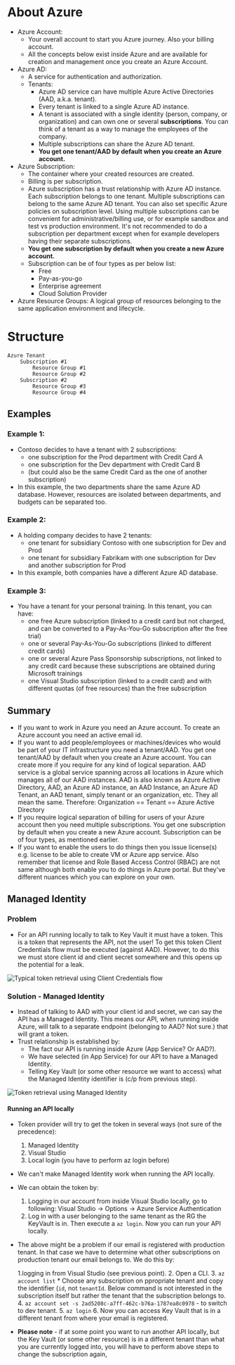 # About Azure
* Azure Account:
    * Your overall account to start you Azure journey. Also your billing account.
    * All the concepts below exist inside Azure and are available for creation and management once you create an Azure Account.
* Azure AD:
    * A service for authentication and authorization.
    * Tenants:
        * Azure AD service can have multiple Azure Active Directories (AAD, a.k.a. tenant).
        * Every tenant is linked to a single Azure AD instance.
        * A tenant is associated with a single identity (person, company, or organization) and can own one or several **subscriptions**. You can think of a tenant as a way to manage the employees of the company.
        * Multiple subscriptions can share the Azure AD tenant.
        * **You get one tenant/AAD by default when you create an Azure account.**
* Azure Subscription:
    * The container where your created resources are created.
    * Billing is per subscription.
    * Azure subscription has a trust relationship with Azure AD instance. Each subscription belongs to one tenant. Multiple subscriptions can belong to the same Azure AD tenant. You can also set specific Azure policies on subscription level. Using multiple subscriptions can be convenient for administrative/billing use, or for example sandbox and test vs production environment. It's not recommended to do a subscription per department except when for example developers having their separate subscriptions.
    * **You get one subscription by default when you create a new Azure account.**
    * Subscription can be of four types as per below list:
        * Free
        * Pay-as-you-go
        * Enterprise agreement
        * Cloud Solution Provider
* Azure Resource Groups: A logical group of resources belonging to the same application environment and lifecycle.

# Structure

```
Azure Tenant
    Subscription #1
        Resource Group #1
        Resource Group #2
    Subscription #2
        Resource Group #3
        Resource Group #4
```

## Examples

### Example 1:
* Contoso decides to have a tenant with 2 subscriptions:
    * one subscription for the Prod department with Credit Card A
    * one subscription for the Dev department with Credit Card B
    * (but could also be the same Credit Card as the one of another subscription)
* In this example, the two departments share the same Azure AD database. However, resources are isolated between departments, and budgets can be separated too.

### Example 2:
* A holding company decides to have 2 tenants:
    * one tenant for subsidiary Contoso with one subscription for Dev and Prod
    * one tenant for subsidiary Fabrikam with one subscription for Dev and another subscription for Prod
* In this example, both companies have a different Azure AD database.

### Example 3:

* You have a tenant for your personal training. In this tenant, you can have:
    * one free Azure subscription (linked to a credit card but not charged, and can be converted to a Pay-As-You-Go subscription after the free trial)
    * one or several Pay-As-You-Go subscriptions (linked to different credit cards)
    * one or several Azure Pass Sponsorship subscriptions, not linked to any credit card because these subscriptions are obtained during Microsoft trainings
    * one Visual Studio subscription (linked to a credit card) and with different quotas (of free resources) than the free subscription

## Summary

* If you want to work in Azure you need an Azure account. To create an Azure account you need an active email id.
* If you want to add people/employees or machines/devices who would be part of your IT infrastructure you need a tenant/AAD. You get one tenant/AAD by default when you create an Azure account. You can create more if you require for any kind of logical separation. AAD service is a global service spanning across all locations in Azure which manages all of our AAD instances. AAD is also known as Azure Active Directory, AAD, an Azure AD instance, an AAD Instance, an Azure AD Tenant, an AAD tenant, simply tenant or an organization, etc. They all mean the same. Therefore:
    Organization == Tenant == Azure Active Directory
* If you require logical separation of billing for users of your Azure account then you need multiple subscriptions. You get one subscription by default when you create a new Azure account. Subscription can be of four types, as mentioned earlier.
* If you want to enable the users to do things then you issue license(s) e.g. license to be able to create VM or Azure app service. Also remember that license and Role Based Access Control (RBAC) are not same although both enable you to do things in Azure portal. But they've different nuances which you can explore on your own.

## Managed Identity

### Problem

* For an API running locally to talk to Key Vault it must have a token. This is a token that represents the API, not the user! To get this token Client Credentials flow must be executed (against AAD). However, to do this we must store client id and client secret somewhere and this opens up the potential for a leak.

![Typical token retrieval using Client Credentials flow](https://github.com/nlivaic/Azure/assets/26722936/6a1767db-91b5-4bc6-bdcf-3798beef0e8a)

### Solution - Managed Identity

* Instead of talking to AAD with your client id and secret, we can say the API has a Managed Identity. This means our API, when running inside Azure, will talk to a separate endpoint (belonging to AAD? Not sure.) that will grant a token.
* Trust relationship is established by:
    * The fact our API is running inside Azure (App Service? Or AAD?).
    * We have selected (in App Service) for our API to have a Managed Identity.
    * Telling Key Vault (or some other resource we want to access) what the Managed Identity identifier is (c/p from previous step).

![Token retrieval using Managed Identity](https://github.com/nlivaic/Azure/assets/26722936/74aa4f1f-93a2-4b23-b629-5f7785087b44)

#### Running an API locally
* Token provider will try to get the token in several ways (not sure of the precedence):
    1. Managed Identity
    2. Visual Studio
    3. Local login (you have to perform az login before)
* We can't make Managed Identity work when running the API locally.
*  We can obtain the token by:
    1. Logging in our account from inside Visual Studio locally, go to following: Visual Studio -> Options -> Azure Service Authentication
    2. Log in with a user belonging to the same tenant as the RG the KeyVault is in. Then execute a `az login`. Now you can run your API locally.
* The above might be a problem if our email is registered with production tenant. In that case we have to determine what other subscriptions on production tenant our email belongs to. We do this by:

    1.logging in from Visual Studio (see previous point).
    2. Open a CLI.
    3. `az account list`
        * Choose any subscription on ppropriate tenant and copy the identifier (`id`, not `tenantId`. Below command is not interested in the subscription itself but rather the tenant that the subscription belongs to.
    4. `az account set -s 2ad5208c-a7ff-462c-b76a-1787ea8c0978` - to switch to dev tenant.
    5. `az login`
    6. Now you can access Key Vault that is in a different tenant from where your email is registered.
  
* **Please note** - if at some point you want to run another API locally, but the Key Vault (or some other resource) is in a different tenant than what you are currently logged into, you will have to perform above steps to change the subscription again,


